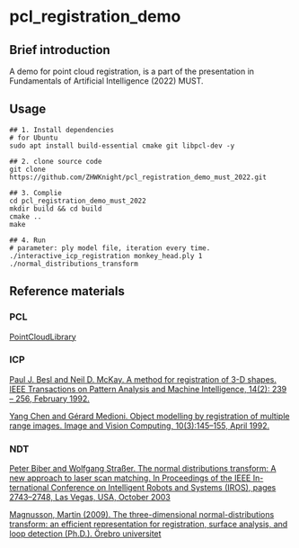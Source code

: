 # pcl_registration_demo

## Brief introduction

A demo for point cloud registration, is a part of the presentation in Fundamentals of Artificial Intelligence (2022) MUST.

## Usage

```shell
## 1. Install dependencies
# for Ubuntu
sudo apt install build-essential cmake git libpcl-dev -y

## 2. clone source code
git clone https://github.com/ZHWKnight/pcl_registration_demo_must_2022.git

## 3. Complie
cd pcl_registration_demo_must_2022
mkdir build && cd build
cmake ..
make

## 4. Run
# parameter: ply model file, iteration every time.
./interactive_icp_registration monkey_head.ply 1
./normal_distributions_transform
```

## Reference materials

### PCL

[PointCloudLibrary](https://pointclouds.org/)

### ICP

[Paul J. Besl and Neil D. McKay. A method for registration of 3-D shapes.
IEEE Transactions on Pattern Analysis and Machine Intelligence, 14(2):
239 – 256, February 1992.](https://ieeexplore.ieee.org/document/121791)

[Yang Chen and Gérard Medioni. Object modelling by registration of
multiple range images. Image and Vision Computing, 10(3):145–155,
April 1992.](https://www.sciencedirect.com/science/article/abs/pii/026288569290066C?via%3Dihub)

### NDT

[Peter Biber and Wolfgang Straßer. The normal distributions transform:
A new approach to laser scan matching. In Proceedings of the IEEE In-
ternational Conference on Intelligent Robots and Systems (IROS), pages
2743–2748, Las Vegas, USA, October 2003](https://ieeexplore.ieee.org/document/1249285)

[Magnusson, Martin (2009). The three-dimensional normal-distributions transform: an efficient representation for registration, surface analysis, and loop detection (Ph.D.). Örebro universitet](https://www.researchgate.net/publication/229213868_The_Three-Dimensional_Normal-Distributions_Transform_---_an_Efficient_Representation_for_Registration_Surface_Analysis_and_Loop_Detection#:~:text=ThesisPDF%20Available-,The%20Three%2DDimensional%20Normal%2DDistributions%20Transform%20%2D%2D%2D%20an%20Efficient%20Representation,Surface%20Analysis%2C%20and%20Loop%20Detection)

